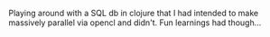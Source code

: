 Playing around with a SQL db in clojure that I had intended to make massively parallel via opencl and didn't. Fun learnings had though...
